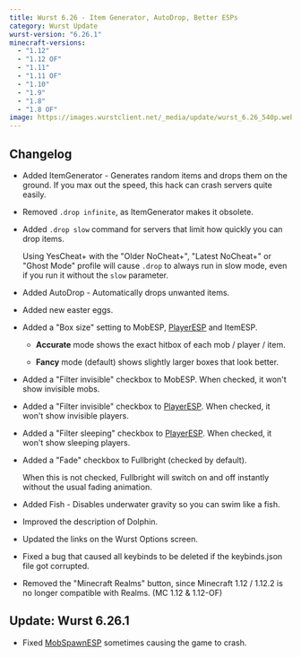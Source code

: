 ```yaml
---
title: Wurst 6.26 - Item Generator, AutoDrop, Better ESPs
category: Wurst Update
wurst-version: "6.26.1"
minecraft-versions:
  - "1.12"
  - "1.12 OF"
  - "1.11"
  - "1.11 OF"
  - "1.10"
  - "1.9"
  - "1.8"
  - "1.8 OF"
image: https://images.wurstclient.net/_media/update/wurst_6.26_540p.webp
---
```

## Changelog

- Added ItemGenerator - Generates random items and drops them on the ground. If you max out the speed, this hack can crash servers quite easily.

- Removed `.drop infinite`, as ItemGenerator makes it obsolete.

- Added `.drop slow` command for servers that limit how quickly you can drop items.

  Using YesCheat+ with the "Older NoCheat+", "Latest NoCheat+" or "Ghost Mode" profile will cause `.drop` to always run in slow mode, even if you run it without the `slow` parameter.

- Added AutoDrop - Automatically drops unwanted items.

- Added new easter eggs.

- Added a "Box size" setting to MobESP, [PlayerESP](https://wurst.wiki/playeresp) and ItemESP.

  - **Accurate** mode shows the exact hitbox of each mob / player / item.

  - **Fancy** mode (default) shows slightly larger boxes that look better.

- Added a "Filter invisible" checkbox to MobESP. When checked, it won't show invisible mobs.

- Added a "Filter invisible" checkbox to [PlayerESP](https://wurst.wiki/playeresp). When checked, it won't show invisible players.

- Added a "Filter sleeping" checkbox to [PlayerESP](https://wurst.wiki/playeresp). When checked, it won't show sleeping players.

- Added a "Fade" checkbox to Fullbright (checked by default).

  When this is not checked, Fullbright will switch on and off instantly without the usual fading animation.

- Added Fish - Disables underwater gravity so you can swim like a fish.

- Improved the description of Dolphin.

- Updated the links on the Wurst Options screen.

- Fixed a bug that caused all keybinds to be deleted if the keybinds.json file got corrupted.

- Removed the "Minecraft Realms" button, since Minecraft 1.12 / 1.12.2 is no longer compatible with Realms. (MC 1.12 & 1.12-OF)

## Update: Wurst 6.26.1

- Fixed [MobSpawnESP](https://wurst.wiki/mobspawnesp) sometimes causing the game to crash.
